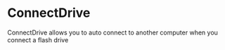 # ConnectDrive
ConnectDrive allows you to auto connect to another computer when you connect a flash drive
